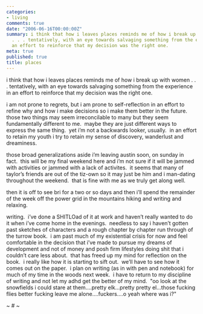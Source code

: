 ```yaml
---
categories:
- living
comments: true
date: "2006-06-16T00:00:00Z"
summary: i think that how i leaves places reminds me of how i break up with women
  . . . tentatively, with an eye towards salvaging something from the experience in
  an effort to reinforce that my decision was the right one.
meta: true
published: true
title: places
---
```


i think that how i leaves places reminds me of how i break up with women . . . tentatively, with an eye towards salvaging something from the experience in an effort to reinforce that my decision was the right one. 

i am not prone to regrets, but i am prone to self-reflection in an effort to refine why and how i make decisions so i make them better in the future.  those two things may seem irreconcilable to many but they seem fundamentally different to me.  maybe they are just different ways to express the same thing.  yet i’m not a backwards looker, usually.  in an effort to retain my youth i try to retain my sense of discovery, wanderlust and dreaminess.  

those broad generalizations aside i’m leaving austin soon, on sunday in fact.  this will be my final weekend here and i’m not sure if it will be jammed with activities or jammed with a lack of activites.  it seems that many of taylor’s friends are out of the tiz-own so it may just be him and i man-dating throughout the weekend.  that is fine with me as we truly get along well.

then it is off to see bri for a two or so days and then i’ll spend the remainder of the week off the power grid in the mountains hiking and writing and relaxing.  

writing.  i’ve done a SHITLOad of it at work and haven’t really wanted to do it when i’ve come home in the evenings.  needless to say i haven’t gotten past sketches of characters and a rough chapter by chapter run through of the turrow book.  i am past much of my existential crisis for now and feel comfortable in the decision that i’ve made to pursue my dreams of development and not of money and posh firm lifestyles doing shit that i couldn’t care less about.  that has freed up my mind for reflection on the book.  i really like how it is starting to sift out.  we’ll have to see how it comes out on the paper.  i plan on writing (as in with pen and notebook) for much of my time in the woods next week.  i have to return to my discipline of writing and not let my adhd get the better of my mind.  "oo look at the snowfields i could stare at them….pretty elk…pretty pretty el…those fucking flies better fucking leave me alone….fuckers….o yeah where was i?"

~ # ~